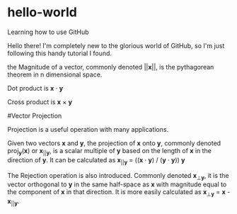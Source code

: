 # hello-world
Learning how to use GitHub

Hello there!
I'm completely new to the glorious world of GitHub, so I'm just following this handy tutorial I found.

the Magnitude of a vector, commonly denoted ||__x__||, is the pythagorean theorem in n dimensional space.

Dot product is __x__ &middot; __y__

Cross product is __x__ &times; __y__

#Vector Projection

Projection is a useful operation with many applications.

Given two vectors __x__ and __y__, the projection of __x__ onto __y__, commonly denoted proj<sub>__y__</sub>(__x__) or __x__<sub>||__y__</sub>, is a scalar multiple of __y__ based on the length of __x__ in the direction of __y__. It can be calculated as __x__<sub>||__y__</sub> = ((__x__ &middot; __y__) / (__y__ &middot; __y__)) __y__

The Rejection operation is also introduced. Commonly denoted __x__<sub>&perp;__y__</sub>, it is the vector orthogonal to __y__ in the same half-space as __x__ with magnitude equal to the component of __x__ in that direction. It is more easily calculated as __x__<sub>&perp;__y__</sub> = __x__ - __x__<sub>||__y__</sub>.
